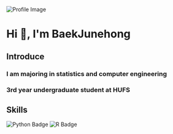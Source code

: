 <!-- 프로필 이미지와 소개 -->
![Profile Image](https://capsule-render.vercel.app/api?type=Waving&color=F7EFE9&height=150&section=header&text=Baek's%20GitHub&fontSize=50&fontAlign=25&fontAlignY=40)

# Hi 👋, I'm BaekJunehong

## Introduce
### I am majoring in statistics and computer engineering
### 3rd year undergraduate student at HUFS

<!-- 기술 스택 -->
## Skills
![Python Badge](https://img.shields.io/badge/Python-3776AB?style=flat&logo=Python&logoColor=white)
![R Badge](https://img.shields.io/badge/R-276DC3?style=flat&logo=R&logoColor=white)
<!-- 다른 기술 스택 뱃지들도 추가할 수 있습니다. -->

